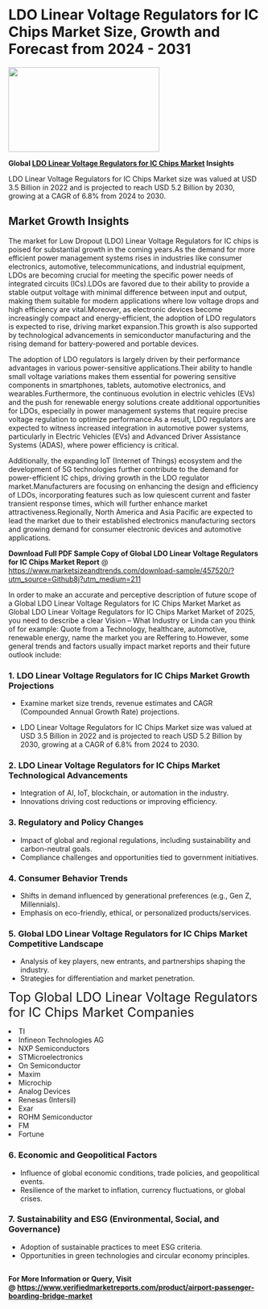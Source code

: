 <H1>LDO Linear Voltage Regulators for IC Chips Market Size, Growth and Forecast from 2024 - 2031</H1><img class="aligncenter size-medium wp-image-584254" src="https://thirdeyenews.in/wp-content/uploads/2024/09/Global-Market-Research-300x168.jpeg" alt="" width="300" height="168" /><p><strong>Global&nbsp;<a href="https://www.marketsizeandtrends.com/download-sample/457520/?utm_source=Github8j?utm_medium=211">LDO Linear Voltage Regulators for IC Chips Market</a> Insights</strong></p><p>LDO Linear Voltage Regulators for IC Chips Market size was valued at USD 3.5 Billion in 2022 and is projected to reach USD 5.2 Billion by 2030, growing at a CAGR of 6.8% from 2024 to 2030.</p><p><h2>Market Growth Insights</h2> <p>The market for Low Dropout (LDO) Linear Voltage Regulators for IC chips is poised for substantial growth in the coming years.As the demand for more efficient power management systems rises in industries like consumer electronics, automotive, telecommunications, and industrial equipment, LDOs are becoming crucial for meeting the specific power needs of integrated circuits (ICs).LDOs are favored due to their ability to provide a stable output voltage with minimal difference between input and output, making them suitable for modern applications where low voltage drops and high efficiency are vital.Moreover, as electronic devices become increasingly compact and energy-efficient, the adoption of LDO regulators is expected to rise, driving market expansion.This growth is also supported by technological advancements in semiconductor manufacturing and the rising demand for battery-powered and portable devices.</p> <p>The adoption of LDO regulators is largely driven by their performance advantages in various power-sensitive applications.Their ability to handle small voltage variations makes them essential for powering sensitive components in smartphones, tablets, automotive electronics, and wearables.Furthermore, the continuous evolution in electric vehicles (EVs) and the push for renewable energy solutions create additional opportunities for LDOs, especially in power management systems that require precise voltage regulation to optimize performance.As a result, LDO regulators are expected to witness increased integration in automotive power systems, particularly in Electric Vehicles (EVs) and Advanced Driver Assistance Systems (ADAS), where power efficiency is critical.</p> <p>Additionally, the expanding IoT (Internet of Things) ecosystem and the development of 5G technologies further contribute to the demand for power-efficient IC chips, driving growth in the LDO regulator market.Manufacturers are focusing on enhancing the design and efficiency of LDOs, incorporating features such as low quiescent current and faster transient response times, which will further enhance market attractiveness.Regionally, North America and Asia Pacific are expected to lead the market due to their established electronics manufacturing sectors and growing demand for consumer electronic devices and automotive applications.</p> <p><span class=""><strong>Download Full PDF Sample Copy of Global LDO Linear Voltage Regulators for IC Chips Market Report</strong> @ <a href="https://www.marketsizeandtrends.com/download-sample/457520/?utm_source=Github8j?utm_medium=211" target="_blank">https://www.marketsizeandtrends.com/download-sample/457520/?utm_source=Github8j?utm_medium=211</a></span></p><p>In order to make an accurate and perceptive description of future scope of a Global&nbsp;LDO Linear Voltage Regulators for IC Chips Market Market as Global&nbsp;LDO Linear Voltage Regulators for IC Chips Market Market of 2025, you need to describe a clear Vision &ndash; What Industry or Linda can you think of for example: Quote from a Technology, healthcare, automotive, renewable energy, name the market you are Reffering to.However, some general trends and factors usually impact market reports and their future outlook include:</p><h3>1.&nbsp;<strong>LDO Linear Voltage Regulators for IC Chips Market Growth Projections</strong></h3><ul><li>Examine market size trends, revenue estimates and CAGR (Compounded Annual Growth Rate) projections.</li><li><p>LDO Linear Voltage Regulators for IC Chips Market size was valued at USD 3.5 Billion in 2022 and is projected to reach USD 5.2 Billion by 2030, growing at a CAGR of 6.8% from 2024 to 2030.</p></li></ul><h3>2.&nbsp;<strong>LDO Linear Voltage Regulators for IC Chips Market Technological Advancements</strong></h3><ul><li>Integration of AI, IoT, blockchain, or automation in the industry.</li><li>Innovations driving cost reductions or improving efficiency.</li></ul><h3>3.&nbsp;<strong>Regulatory and Policy Changes</strong></h3><ul><li>Impact of global and regional regulations, including sustainability and carbon-neutral goals.</li><li>Compliance challenges and opportunities tied to government initiatives.</li></ul><h3>4.&nbsp;<strong>Consumer Behavior Trends</strong></h3><ul><li>Shifts in demand influenced by generational preferences (e.g., Gen Z, Millennials).</li><li>Emphasis on eco-friendly, ethical, or personalized products/services.</li></ul><h3>5.&nbsp;<strong>Global LDO Linear Voltage Regulators for IC Chips Market Competitive Landscape</strong></h3><ul><li>Analysis of key players, new entrants, and partnerships shaping the industry.</li><li>Strategies for differentiation and market penetration.</li></ul><p data-pm-slice="1 1 []"><span style="color: inherit; font-family: inherit; font-size: 25px;">Top Global LDO Linear Voltage Regulators for IC Chips Market Companies</span></p><div class="" data-test-id=""><p><li>TI</li><li> Infineon Technologies AG</li><li> NXP Semiconductors</li><li> STMicroelectronics</li><li> On Semiconductor</li><li> Maxim</li><li> Microchip</li><li> Analog Devices</li><li> Renesas (Intersil)</li><li> Exar</li><li> ROHM Semiconductor</li><li> FM</li><li> Fortune</li></p></div><h3>6.&nbsp;<strong>Economic and Geopolitical Factors</strong></h3><ul><li>Influence of global economic conditions, trade policies, and geopolitical events.</li><li>Resilience of the market to inflation, currency fluctuations, or global crises.</li></ul><h3>7.&nbsp;<strong>Sustainability and ESG (Environmental, Social, and Governance)</strong></h3><ul><li>Adoption of sustainable practices to meet ESG criteria.</li><li>Opportunities in green technologies and circular economy principles.</li></ul><h2><strong style="font-size: 14px;">For More Information or Query, Visit @&nbsp;</strong><a style="background-color: #ffffff; font-size: 14px;" href="https://www.marketsizeandtrends.com/report/ldo-linear-voltage-regulators-for-ic-chips-market/" target="_blank">https://www.verifiedmarketreports.com/product/airport-passenger-boarding-bridge-market</a></h2>